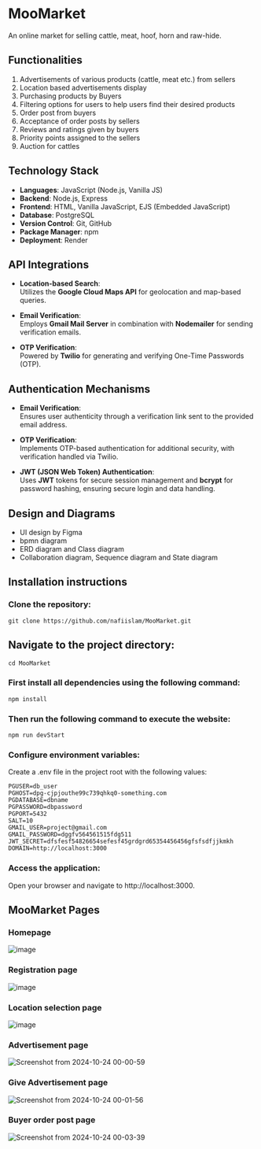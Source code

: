 # MooMarket
An online market for selling cattle, meat, hoof, horn and raw-hide. 

## Functionalities
1. Advertisements of various products (cattle, meat etc.) from sellers
2. Location based advertisements display
3. Purchasing products by Buyers
4. Filtering options for users to help users find their desired products
5. Order post from buyers
6. Acceptance of order posts by sellers
7. Reviews and ratings given by buyers
8. Priority points assigned to the sellers
9. Auction for cattles

## Technology Stack
- **Languages**: JavaScript (Node.js, Vanilla JS)
- **Backend**: Node.js, Express
- **Frontend**: HTML, Vanilla JavaScript, EJS (Embedded JavaScript)
- **Database**: PostgreSQL
- **Version Control**: Git, GitHub
- **Package Manager**: npm
- **Deployment**: Render

## API Integrations

- **Location-based Search**:  
  Utilizes the **Google Cloud Maps API** for geolocation and map-based queries.
  
- **Email Verification**:  
  Employs **Gmail Mail Server** in combination with **Nodemailer** for sending verification emails.
  
- **OTP Verification**:  
  Powered by **Twilio** for generating and verifying One-Time Passwords (OTP).

## Authentication Mechanisms

- **Email Verification**:  
  Ensures user authenticity through a verification link sent to the provided email address.

- **OTP Verification**:  
  Implements OTP-based authentication for additional security, with verification handled via Twilio.

- **JWT (JSON Web Token) Authentication**:  
  Uses **JWT** tokens for secure session management and **bcrypt** for password hashing, ensuring secure login and data handling.

## Design and Diagrams
- UI design by Figma
- bpmn diagram
- ERD diagram and Class diagram
- Collaboration diagram, Sequence diagram and State diagram

## Installation instructions
### Clone the repository:
```
git clone https://github.com/nafiislam/MooMarket.git
```
## Navigate to the project directory:
```
cd MooMarket
```
### First install all dependencies using the following command:
```
npm install
```

### Then run the following command to execute the website:
```
npm run devStart
```
### Configure environment variables:
Create a .env file in the project root with the following values:

```
PGUSER=db_user
PGHOST=dpg-cjpjouthe99c739qhkq0-something.com
PGDATABASE=dbname
PGPASSWORD=dbpassword
PGPORT=5432
SALT=10
GMAIL_USER=project@gmail.com
GMAIL_PASSWORD=dggfv564561515fdg511
JWT_SECRET=dfsfesf54826654sefesf45grdgrd65354456456gfsfsdfjjkmkh
DOMAIN=http://localhost:3000
```

### Access the application:
Open your browser and navigate to http://localhost:3000.

## MooMarket Pages
### Homepage
![image](https://github.com/user-attachments/assets/561328e5-e583-424c-81e5-c898cef2f2c3)

### Registration page
![image](https://github.com/user-attachments/assets/daeec700-d546-4cac-9f1e-07fd7d7466b7)

### Location selection page
![image](https://github.com/user-attachments/assets/f0786964-0f8a-4bce-9924-86800e350c59)

### Advertisement page
![Screenshot from 2024-10-24 00-00-59](https://github.com/user-attachments/assets/70978345-29bd-4fd2-9373-b69dd82cea46)

### Give Advertisement page
![Screenshot from 2024-10-24 00-01-56](https://github.com/user-attachments/assets/b43282cf-2aec-4a4b-b2ec-4c5ce9a753ef)

### Buyer order post page

![Screenshot from 2024-10-24 00-03-39](https://github.com/user-attachments/assets/6ff8907e-920d-40d9-83b6-d6b4f991d0c7)
